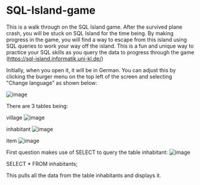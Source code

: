 # SQL-Island-game
This is a walk through on the SQL Island game. After the survived plane crash, you will be stuck on SQL Island for the time being. By making progress in the game, you will find a way to escape from this island using SQL queries to work your way off the island. This is a fun and unique way to practice your SQL skills as you query the data to progress through the game (https://sql-island.informatik.uni-kl.de/)

Initially, when you open it, it will be in German. You can adjust this by clicking the burger menu on the top left of the screen and selecting "Change language" as shown below:

![image](https://github.com/user-attachments/assets/3e426174-c9e3-47b5-ad2a-c81106a9697c)

There are 3 tables being:

village
![image](https://github.com/user-attachments/assets/ae1bd233-19fb-49a7-af3c-613115698bf3)

inhabitant
![image](https://github.com/user-attachments/assets/25b086dd-6f50-457e-944a-47ba9f81ded8)

item
![image](https://github.com/user-attachments/assets/66651e29-d09b-456f-bb47-465d66573142)

First question makes use of SELECT to query the table inhabitant:
![image](https://github.com/user-attachments/assets/b151c649-9327-44bb-b486-b15c062e5ec3)

SELECT * FROM inhabitants;

This pulls all the data from the table inhabitants and displays it.


